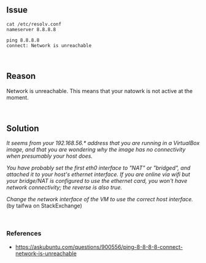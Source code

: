 ## Issue
    
    cat /etc/resolv.conf
    nameserver 8.8.8.8 

    ping 8.8.8.8
    connect: Network is unreachable

<br>

## Reason

Network is unreachable. This means that your natowrk is not active at the moment.

<br>

## Solution

_It seems from your 192.168.56.* address that you are running in a VirtualBox image, and that you are wondering why the image has no connectivity when presumably your host does._

_You have probably set the first eth0 interface to "NAT" or "bridged", and attached it to your host's ethernet interface. If you are online via wifi but your bridge/NAT is configured to use the ethernet card, you won't have network connectivity; the reverse is also true._

_Change the network interface of the VM to use the correct host interface._ (by taifwa on StackExchange)
    

<br>

### References 

- https://askubuntu.com/questions/900556/ping-8-8-8-8-connect-network-is-unreachable